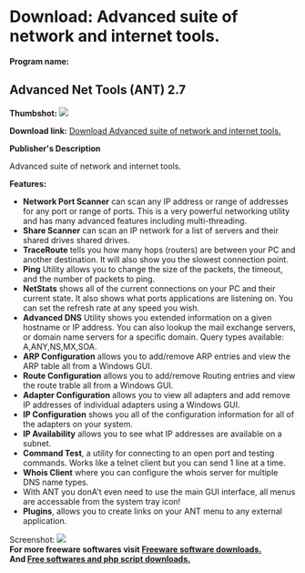 # Download: Advanced suite of network and internet tools.

**Program name:**

## Advanced Net Tools (ANT) 2.7

  
**Thumbshot:** ![](http://www.freewarefiles.com/screenshot/advancedNT_md.gif)   
  
**Download link:** [Download Advanced suite of network and internet tools.](http://freesoftwares.boysofts.com/Advanced-Net-Tools-ANT_program_14516.html)  
  


**Publisher's Description**  
  


Advanced suite of network and internet tools. 

**Features:**

  * **Network Port Scanner** can scan any IP address or range of addresses for any port or range of ports. This is a very powerful networking utility and has many advanced features including multi-threading. 
  * **Share Scanner** can scan an IP network for a list of servers and their shared drives shared drives.
  * **TraceRoute** tells you how many hops (routers) are between your PC and another destination. It will also show you the slowest connection point.
  * **Ping** Utility allows you to change the size of the packets, the timeout, and the number of packets to ping.
  * **NetStats** shows all of the current connections on your PC and their current state. It also shows what ports applications are listening on. You can set the refresh rate at any speed you wish.
  * **Advanced DNS** Utility shows you extended information on a given hostname or IP address. You can also lookup the mail exchange servers, or domain name servers for a specific domain. Query types available: A,ANY,NS,MX,SOA.
  * **ARP Configuration** allows you to add/remove ARP entries and view the ARP table all from a Windows GUI.
  * **Route Configuration** allows you to add/remove Routing entries and view the route trable all from a Windows GUI.
  * **Adapter Configuration** allows you to view all adapters and add remove IP addresses of individual adapters using a Windows GUI.
  * **IP Configuration** shows you all of the configuration information for all of the adapters on your system.
  * **IP Availability** allows you to see what IP addresses are available on a subnet.
  * **Command Test**, a utility for connecting to an open port and testing commands. Works like a telnet client but you can send 1 line at a time.
  * **Whois Client** where you can configure the whois server for multiple DNS name types.
  * With ANT you donA't even need to use the main GUI interface, all menus are accessable from the system tray icon!
  * **Plugins**, allows you to create links on your ANT menu to any external application.

  
  
Screenshot: ![](http://www.freewarefiles.com/screenshot/advancedNT.gif)   
**For more freeware softwares visit [Freeware software downloads.](http://freesoftwares.boysofts.com/)**   
**And [Free softwares and php script downloads.](http://www.boysofts.com/)**
